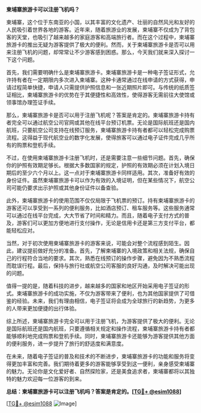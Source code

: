 **柬埔寨旅游卡可以注册飞机吗？**

柬埔寨，这个位于东南亚的小国，以其丰富的文化遗产、壮丽的自然风光和友好的人民吸引着世界各地的游客。近年来，随着旅游业的发展，柬埔寨不仅成为了背包客的天堂，也吸引了越来越多的家庭游客和高端旅行者。而在这个过程中，柬埔寨旅游卡的推出无疑为游客提供了极大的便利。然而，关于柬埔寨旅游卡是否可以用来注册飞机的问题，却常常让不少游客感到困惑。那么，今天我们就来深入探讨一下这个问题。

首先，我们需要明确什么是柬埔寨旅游卡。柬埔寨旅游卡是一种电子签证形式，允许持有者在一定期限内多次进入柬埔寨。这种卡通常通过在线申请的方式获得，申请过程简单快捷，申请人只需提供护照信息和一张近期照片即可。与传统的纸质签证相比，柬埔寨旅游卡的优势在于其便捷性和高效性，使得游客无需前往大使馆或领事馆办理签证手续。

那么，柬埔寨旅游卡是否可以用于注册飞机呢？答案是肯定的。柬埔寨旅游卡持有者完全可以通过航空公司官网或其他在线平台预订机票。无论是国际航班还是国内航班，只要航空公司支持在线预订服务，柬埔寨旅游卡持有者都可以轻松完成购票流程。这得益于现代航空业的数字化发展，使得旅客可以通过电子证件完成几乎所有的购票和登机手续。

不过，在使用柬埔寨旅游卡注册飞机时，还是需要注意一些细节问题。首先，确保你的护照有效期足够长。根据大多数国家的规定，护照的有效期必须在计划入境日期后的至少六个月以上。这一点对于柬埔寨旅游卡同样适用。其次，准备好有效的身份证件。虽然柬埔寨旅游卡可以作为有效的入境证明，但在某些情况下，航空公司可能仍要求出示护照或其他身份证件以备查验。

此外，柬埔寨旅游卡的使用范围不仅仅局限于飞机票的预订。持有柬埔寨旅游卡的游客还可以享受到一系列的便利服务，比如酒店预订、租车服务等。这些服务通常可以通过在线平台完成，大大节省了时间和精力。而且，随着电子支付方式的普及，游客们可以更加方便地进行支付操作，无论是信用卡还是第三方支付平台，都能轻松应对。

当然，对于初次使用柬埔寨旅游卡的游客来说，可能会对整个流程感到陌生。因此，建议提前做好充分的准备。首先，了解柬埔寨的入境政策和相关法规，确保自己的行程符合当地的要求。其次，熟悉在线预订的操作步骤，避免因为不熟悉流程而耽误行程。最后，保持与旅行社或航空公司客服的良好沟通，及时解决可能出现的问题。

值得一提的是，随着科技的进步，越来越多的国家和地区开始采用电子签证的形式。柬埔寨旅游卡的成功实施，不仅为游客带来了便利，也为其他国家提供了可借鉴的经验。未来，我们有理由相信，电子签证将会成为全球旅行的新趋势，为更多的人带来更加便捷的出行体验。

综上所述，柬埔寨旅游卡完全可以用于注册飞机，为游客提供了极大的便利。无论是国际航班还是国内航班，只要遵循相关规定和操作流程，柬埔寨旅游卡持有者都能够顺利地完成购票和登机手续。同时，柬埔寨旅游卡还能够为游客提供其他方面的便利服务，进一步提升了旅行的舒适度和满意度。

在未来，随着电子签证的普及和技术的不断进步，柬埔寨旅游卡的功能和服务将变得更加丰富和完善。我们期待着更多的游客能够享受到这一便利，亲身感受柬埔寨的魅力。无论你是文化爱好者、自然探险家，还是美食追求者，柬埔寨都将以其独特的魅力欢迎每一位游客的到来。

**总结：柬埔寨旅游卡可以注册飞机吗？答案是肯定的。[[TG💪+ @esim1088](https://t.me/s/esim1088)]**

[[TG💪+ @esim1088](https://t.me/s/esim1088) ![Image](https://i.postimg.cc/4NQfJmqS/Snipaste-2025-05-13-00-14-12.png)]